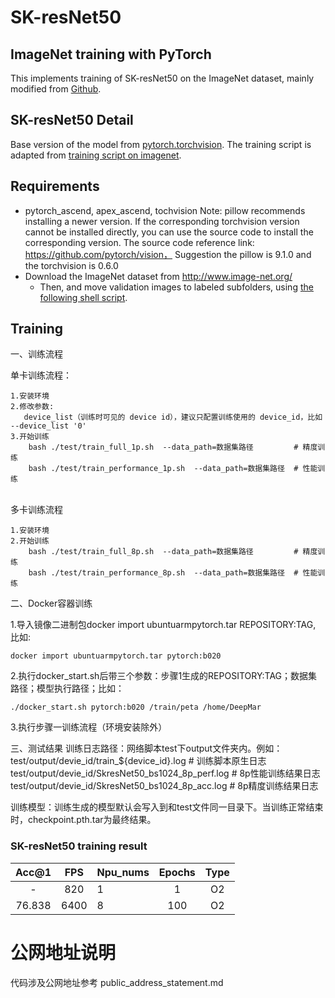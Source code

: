 # SK-resNet50

## ImageNet training with PyTorch

This implements training of SK-resNet50 on the ImageNet dataset, mainly modified from [Github](https://github.com/pytorch/examples/tree/master/imagenet).

## SK-resNet50 Detail

Base version of the model from [pytorch.torchvision](https://github.com/implus/PytorchInsight/blob/master/classification/models/imagenet/resnet_sk.py).
The training script is adapted from [training script on imagenet](https://github.com/implus/PytorchInsight/blob/master/classification/imagenet_fast.py).

## Requirements

- pytorch_ascend, apex_ascend, tochvision
  Note: pillow recommends installing a newer version. If the corresponding torchvision version cannot be installed directly, you can use the source code to install the corresponding version. The source code reference link: https://github.com/pytorch/vision，
Suggestion the pillow is 9.1.0 and the torchvision is 0.6.0
- Download the ImageNet dataset from http://www.image-net.org/
    - Then, and move validation images to labeled subfolders, using [the following shell script](https://raw.githubusercontent.com/soumith/imagenetloader.torch/master/valprep.sh).

## Training

一、训练流程

单卡训练流程：

    1.安装环境
    2.修改参数:
       device_list（训练时可见的 device id），建议只配置训练使用的 device_id，比如 --device_list '0'   
    3.开始训练
        bash ./test/train_full_1p.sh  --data_path=数据集路径         # 精度训练
        bash ./test/train_performance_1p.sh  --data_path=数据集路径  # 性能训练


​    
多卡训练流程

    1.安装环境
    2.开始训练
        bash ./test/train_full_8p.sh  --data_path=数据集路径         # 精度训练
        bash ./test/train_performance_8p.sh  --data_path=数据集路径  # 性能训练


二、Docker容器训练

1.导入镜像二进制包docker import ubuntuarmpytorch.tar REPOSITORY:TAG, 比如:

    docker import ubuntuarmpytorch.tar pytorch:b020

2.执行docker_start.sh后带三个参数：步骤1生成的REPOSITORY:TAG；数据集路径；模型执行路径；比如：


    ./docker_start.sh pytorch:b020 /train/peta /home/DeepMar

3.执行步骤一训练流程（环境安装除外）

三、测试结果
训练日志路径：网络脚本test下output文件夹内。例如：
      test/output/devie_id/train_${device_id}.log          # 训练脚本原生日志
      test/output/devie_id/SkresNet50_bs1024_8p_perf.log  # 8p性能训练结果日志
      test/output/devie_id/SkresNet50_bs1024_8p_acc.log   # 8p精度训练结果日志

训练模型：训练生成的模型默认会写入到和test文件同一目录下。当训练正常结束时，checkpoint.pth.tar为最终结果。

### SK-resNet50 training result

| Acc@1  | FPS  | Npu_nums | Epochs | Type |
| :----: | :--: | :------- | :----: | :--: |
|   -    | 820  | 1        |   1    |  O2  |
| 76.838 | 6400 | 8        |  100   |  O2  |

# 公网地址说明

代码涉及公网地址参考 public_address_statement.md
